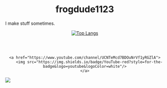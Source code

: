 <h1 align="center">frogdude1123</h1>
I make stuff sometimes.
<div align="center">
    
[![Top Langs](https://github-readme-stats.vercel.app/api/top-langs/?username=frog1123&layout=compact&bg_color=00000000&border_color=00000000&text_color=fff)](https://github.com/anuraghazra/github-readme-stats)
</div>
<br/>
<br/>
<div align="center">
        
    
    <a href="https://www.youtube.com/channel/UCNTeMcd7BDOuNrVf1yRGZlA">
        <img src="https://img.shields.io/badge/YouTube-red?style=for-the-badge&logo=youtube&logoColor=white"/>
    </a>
</div>

![](https://komarev.com/ghpvc/?username=frog1123&color=grey)
